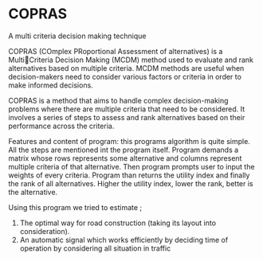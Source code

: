 # COPRAS
A  multi criteria decision making technique 

COPRAS (COmplex PRoportional Assessment of alternatives) is a MultiCriteria Decision Making (MCDM) method used to evaluate and rank
alternatives based on multiple criteria. MCDM methods are useful when 
decision-makers need to consider various factors or criteria in order to make 
informed decisions.

COPRAS is a method that aims to handle complex decision-making problems 
where there are multiple criteria that need to be considered. It involves a 
series of steps to assess and rank alternatives based on their performance 
across the criteria.

Features and content of program: this programs algorithm is quite simple.
All the steps are mentioned int the program itself. Program demands a matrix 
whose rows represents some alternative and columns represent multiple 
criteria of that alternative. Then program prompts user to input the weights of 
every criteria. Program than returns the utility index and finally the rank of all 
alternatives. Higher the utility index, lower the rank, better is the alternative.

Using this program we tried to estimate ;

1. The optimal way for road construction (taking its layout into consideration).
2. An automatic signal which works efficiently by deciding time of operation by 
considering all situation in traffic 
